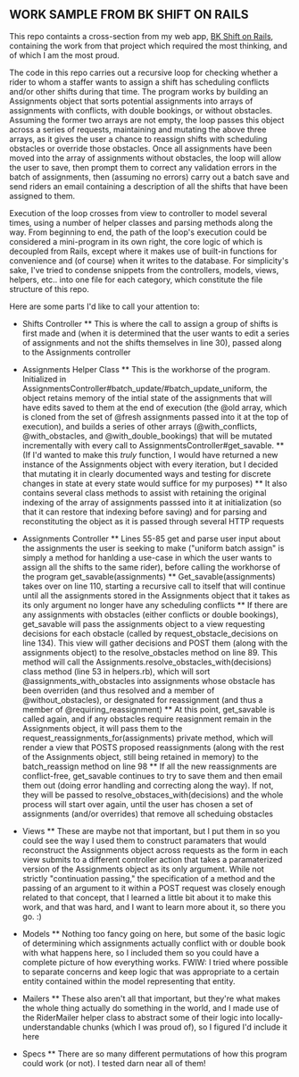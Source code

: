 ## WORK SAMPLE FROM BK SHIFT ON RAILS ##

This repo containts a cross-section from my web app, [BK Shift on Rails](https://github.com/aguestuser/bks_on_rails), containing the work from that project which required the most thinking, and of which I am the most proud. 

The code in this repo carries out a recursive loop for checking whether a rider to whom a staffer wants to assign a shift has scheduling conflicts and/or other shifts during that time. The program works by building an Assignments object that sorts potential assignments into arrays of assignments with conflicts, with double bookings, or without obstacles.  Assuming the former two arrays are not empty, the loop passes this object across a series of requests, maintaining and mutating the above three arrays, as it gives the user a chance to reassign shifts with scheduling obstacles or override those obstacles. Once all assignments have been moved into the array of assignments without obstacles, the loop will allow the user to save, then prompt them to correct any validation errors in the batch of assignments, then (assuming no errors) carry out a batch save and send riders an email containing a description of all the shifts that have been assigned to them. 

Execution of the loop crosses from view to controller to model several times, using a number of helper classes and parsing methods along the way. From beginning to end, the path of the loop's execution could be considered a mini-program in its own right, the core logic of which is decoupled from Rails, except where it makes use of built-in functions for convenience and (of course) when it writes to the database. For simplicity's sake, I've tried to condense snippets from the controllers, models, views, helpers, etc.. into one file for each category, which constitute the file structure of this repo.

Here are some parts I'd like to call your attention to:

* Shifts Controller
** This is where the call to assign a group of shifts is first made and (when it is determined that the user wants to edit a series of assignments and not the shifts themselves in line 30), passed along to the Assignments controller

* Assignments Helper Class
** This is the workhorse of the program. Initialized in AssignmentsController#batch_update/#batch_update_uniform, the object retains memory of the intial state of the assignments that will have edits saved to them at the end of execution (the @old array, which is cloned from the set of @fresh assignments passed into it at the top of execution), and builds a series of other arrays (@with_conflicts, @with_obstacles, and @with_double_bookings) that will be mutated incrementally with every call to AssignmentsController#get_savable. 
**(If I'd wanted to make this *truly* function, I would have returned a new instance of the Assignments object with every iteration, but I decided that mutating it in clearly documented ways and testing for discrete changes in state at every state would suffice for my purposes)
** It also contains several class methods to assist with retaining the original indexing of the array of assignments passsed into it at initialization (so that it can restore that indexing before saving) and for parsing and reconstituting the object as it is passed through several HTTP requests

* Assignments Controller
** Lines 55-85 get and parse user input about the assignments the user is seeking to make ("uniform batch assign" is simply a method for hanlding a use-case in which the user wants to assign all the shifts to the same rider), before calling the workhorse of the program get_savable(assignments)
** Get_savable(assignments) takes over on line 110, starting a recursive call to itself that will continue until all the assignments stored in the Assignments object that it takes as its only argument no longer have any scheduling conflicts
** If there are any assignments with obstacles (either conflicts or double bookings), get_savable will pass the assignments object to a view requesting decisions for each obstacle (called by request_obstacle_decisions on line 134). This view will gather decisions and POST them (along with the assignments object) to the resolve_obstacles method on line 89. This method will call the Assignments.resolve_obstacles_with(decisions) class method (line 53 in helpers.rb), which will sort @assignments_with_obstacles into assignments whose obstacle has been overriden (and thus resolved and a member of @without_obstacles), or designated for reassignment (and thus a member of @requiring_reassignment)
** At this point, get_savable is called again, and if any obstacles require reasignment remain in the Assignments object, it will pass them to the request_reassignments_for(assignments) private method, which will render a view that POSTS proposed reassignments (along with the rest of the Assignments object, still being retained in memory) to the batch_reassign method on line 98
** If all the new reassignments are conflict-free, get_savable continues to try to save them and then email them out (doing error handling and correcting along the way). If not, they will be passed to resolve_obstaces_with(decisions) and the whole process will start over again, until the user has chosen a set of assignments (and/or overrides) that remove all scheduing obstacles


* Views
** These are maybe not that important, but I put them in so you could see the way I used them to construct paramaters that would reconstruct the Assignments object across requests as the form in each view submits to a different controller action that takes a paramaterized version of the Assignments object as its only argument. While not strictly "continuation passing," the specification of a method and the passing of an argument to it within a POST request was closely enough related to that concept, that I learned a little bit about it to make this work, and that was hard, and I want to learn more about it, so there you go. :)

* Models
** Nothing too fancy going on here, but some of the basic logic of determining which assignments actually conflict with or double book with what happens here, so I included them so you could have a complete picture of how everything works. FWIW: I tried where possible to separate concerns and keep logic that was appropriate to a certain entity contained within the model representing that entity.

* Mailers
** These also aren't all that important, but they're what makes the whole thing actually do something in the world, and I made use of the RiderMailer helper class to abstract some of their logic into locally-understandable chunks (which I was proud of), so I figured I'd include it here

* Specs
** There are so many different permutations of how this program could work (or not). I tested darn near all of them!

